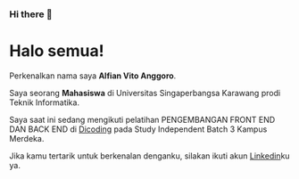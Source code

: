 ### Hi there 👋

<!--
**Vitoo12/Vitoo12** is a ✨ _special_ ✨ repository because its `README.md` (this file) appears on your GitHub profile.

Here are some ideas to get you started:

- 🔭 I’m currently working on ...
- 🌱 I’m currently learning ...
- 👯 I’m looking to collaborate on ...
- 🤔 I’m looking for help with ...
- 💬 Ask me about ...
- 📫 How to reach me: ...
- 😄 Pronouns: ...
- ⚡ Fun fact: ...
-->

# Halo semua! 

Perkenalkan nama saya **Alfian Vito Anggoro**.

Saya seorang **Mahasiswa** di Universitas Singaperbangsa Karawang prodi Teknik Informatika.

Saya saat ini sedang mengikuti pelatihan PENGEMBANGAN FRONT END DAN BACK END di [Dicoding](https://www.dicoding.com/dashboard) pada Study Independent Batch 3 Kampus Merdeka.
 
Jika kamu tertarik untuk berkenalan denganku, silakan ikuti akun [Linkedin](https://www.linkedin.com/in/alfianvitoanggoro/)ku ya.

